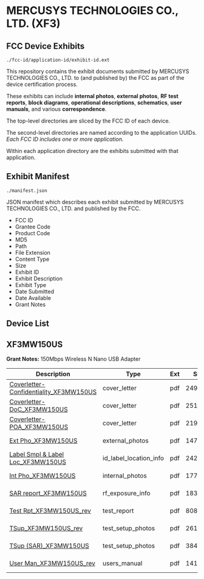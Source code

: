 # MERCUSYS TECHNOLOGIES CO., LTD. (XF3)
## FCC Device Exhibits

```
./fcc-id/application-id/exhibit-id.ext
```

This repository contains the exhibit documents submitted by MERCUSYS TECHNOLOGIES CO., LTD. to (and published by) the FCC as part of the device certification process.

These exhibits can include **internal photos**, **external photos**, **RF test reports**, **block diagrams**, **operational descriptions**, **schematics**, **user manuals**, and various **correspondence**.

The top-level directories are sliced by the FCC ID of each device.

The second-level directories are named according to the application UUIDs. *Each FCC ID includes one or more application.*

Within each application directory are the exhibits submitted with that application. 

## Exhibit Manifest

```
./manifest.json
```

JSON manifest which describes each exhibit submitted by MERCUSYS TECHNOLOGIES CO., LTD. and published by the FCC.

- FCC ID
- Grantee Code
- Product Code
- MD5
- Path
- File Extension
- Content Type
- Size
- Exhibit ID
- Exhibit Description
- Exhibit Type
- Date Submitted
- Date Available
- Grant Notes

## Device List
## XF3MW150US
**Grant Notes:** 150Mbps Wireless N Nano USB Adapter

| Description | Type | Ext | Size | Submitted | Available |
| ----------- | ---- | --- | ---- | --------- | --------- |
| [Coverletter-Confidentiality_XF3MW150US](XF3MW150US/1ec04c11062768838dae840171b36b4b/2008551.pdf) | cover_letter | pdf | 249897 | 2013-07-04 | 2013-07-08 |
| [Coverletter-DoC_XF3MW150US](XF3MW150US/1ec04c11062768838dae840171b36b4b/2008552.pdf) | cover_letter | pdf | 251092 | 2013-07-04 | 2013-07-08 |
| [Coverletter-POA_XF3MW150US](XF3MW150US/1ec04c11062768838dae840171b36b4b/2008553.pdf) | cover_letter | pdf | 219494 | 2013-07-04 | 2013-07-08 |
| [Ext Pho_XF3MW150US](XF3MW150US/1ec04c11062768838dae840171b36b4b/2008554.pdf) | external_photos | pdf | 147425 | 2013-07-04 | 2013-07-08 |
| [Label Smpl & Label Loc_XF3MW150US](XF3MW150US/1ec04c11062768838dae840171b36b4b/2008555.pdf) | id_label_location_info | pdf | 242126 | 2013-07-04 | 2013-07-08 |
| [Int Pho_XF3MW150US](XF3MW150US/1ec04c11062768838dae840171b36b4b/2008556.pdf) | internal_photos | pdf | 177070 | 2013-07-04 | 2013-07-08 |
| [SAR report_XF3MW150US](XF3MW150US/1ec04c11062768838dae840171b36b4b/2008558.pdf) | rf_exposure_info | pdf | 1834225 | 2013-07-04 | 2013-07-08 |
| [Test Rpt_XF3MW150US_rev](XF3MW150US/1ec04c11062768838dae840171b36b4b/2008560.pdf) | test_report | pdf | 808048 | 2013-07-04 | 2013-07-08 |
| [TSup_XF3MW150US_rev](XF3MW150US/1ec04c11062768838dae840171b36b4b/2008562.pdf) | test_setup_photos | pdf | 261607 | 2013-07-04 | 2013-07-08 |
| [TSup (SAR)_XF3MW150US](XF3MW150US/1ec04c11062768838dae840171b36b4b/2008563.pdf) | test_setup_photos | pdf | 384072 | 2013-07-04 | 2013-07-08 |
| [User Man_XF3MW150US_rev](XF3MW150US/1ec04c11062768838dae840171b36b4b/2008561.pdf) | users_manual | pdf | 1410578 | 2013-07-04 | 2013-07-08 |
